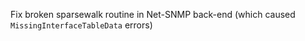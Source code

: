 Fix broken sparsewalk routine in Net-SNMP back-end (which caused `MissingInterfaceTableData` errors)

